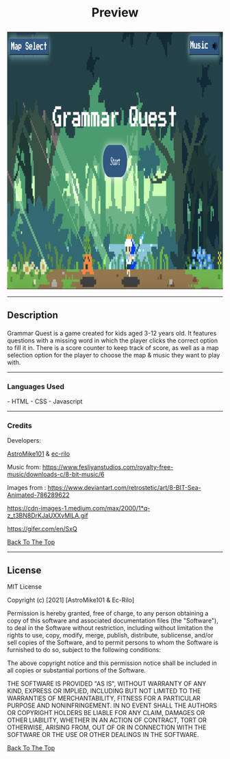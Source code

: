 # <p align="center">Preview</p>
<p align="center">
<img src = "images/preview.png" width = '800' height = '600'></img>
</p>



---



## <p align = "left">Description</p>

Grammar Quest is a game created for kids aged 3-12 years old. It features questions with a missing word in which the player clicks the correct option to fill it in. There is a score counter to keep track of score, as well as a map selection option for the player to choose the map & music they want to play with. 

---


### <p align = "left">Languages Used</p>

<p align = "left">
- HTML
- CSS
- Javascript
</p>


---
### <p align = "left">Credits</p>
<p align= "left">
Developers:<p><a href="https://github.com/AstroMike101">AstroMike101</a> & <a href="https://github.com/ec-rilo">ec-rilo</a> </p>


Music from: https://www.fesliyanstudios.com/royalty-free-music/downloads-c/8-bit-music/6


Images from : 
https://www.deviantart.com/retrostetic/art/8-BIT-Sea-Animated-786289622    

https://cdn-images-1.medium.com/max/2000/1*q-z_t3BN8DrKJaUXXvMlLA.gif

https://gifer.com/en/SxQ
</p>



[Back To The Top](#Preview)

---
## License

MIT License

Copyright (c) [2021] [AstroMike101 & Ec-Rilo]

Permission is hereby granted, free of charge, to any person obtaining a copy
of this software and associated documentation files (the "Software"), to deal
in the Software without restriction, including without limitation the rights
to use, copy, modify, merge, publish, distribute, sublicense, and/or sell
copies of the Software, and to permit persons to whom the Software is
furnished to do so, subject to the following conditions:

The above copyright notice and this permission notice shall be included in all
copies or substantial portions of the Software.

THE SOFTWARE IS PROVIDED "AS IS", WITHOUT WARRANTY OF ANY KIND, EXPRESS OR
IMPLIED, INCLUDING BUT NOT LIMITED TO THE WARRANTIES OF MERCHANTABILITY,
FITNESS FOR A PARTICULAR PURPOSE AND NONINFRINGEMENT. IN NO EVENT SHALL THE
AUTHORS OR COPYRIGHT HOLDERS BE LIABLE FOR ANY CLAIM, DAMAGES OR OTHER
LIABILITY, WHETHER IN AN ACTION OF CONTRACT, TORT OR OTHERWISE, ARISING FROM,
OUT OF OR IN CONNECTION WITH THE SOFTWARE OR THE USE OR OTHER DEALINGS IN THE
SOFTWARE.

[Back To The Top](#Preview)






